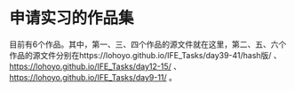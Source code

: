 # 申请实习的作品集
目前有6个作品。其中，第一、三、四个作品的源文件就在这里，第二、五、六个作品的源文件分别在https://lohoyo.github.io/IFE_Tasks/day39-41/hash版/ 、https://lohoyo.github.io/IFE_Tasks/day12-15/ 、https://lohoyo.github.io/IFE_Tasks/day9-11/ 。
